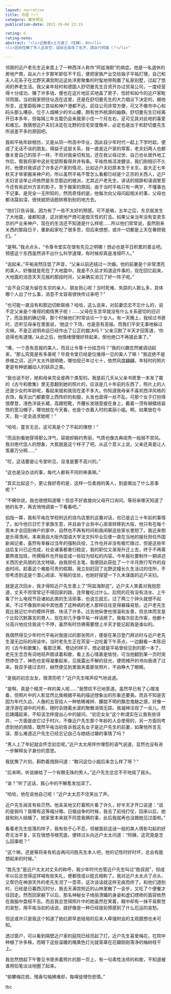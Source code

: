 ```yaml
---
layout: narrative
title: 月燈（一）
category: 幕末明治
publication-date: 2021-10-04 23:15

rating: G
rating-note:
abstract: "<li>近藤勇x土方歲三（性轉），AU</li>
<li>因為性轉了多人且架空，就給全員改了名字，請自行辨識（？</li>"

---
```


邻居的近户老先生近来患上了一种西洋人称作“阿兹海默”的病症。他是一名退休的房地产商，自从六十岁那年卸任不干后，便把家族产业交给独子平祐打理，自己和夫人花系子在北野天满宫附近这处洋房聚集的时髦地带购置了私家别墅，过起了悠闲的养老生活。我父亲年轻时和德国人舒切曼先生合资开办过贸易公司，一度经营得十分成功，赚了许多钱，便也在这片地区买地盖了房子，恰好和如今的近户家毗邻而居。当初我家把住址选在这里，还是在舒切曼先生的大力倡议下决定的，据他所言，这里距阪神三宫站和神户港都不远，前往公司非常方便，可又不像市中心和码头那么嘈杂，位于人烟稀少的半山腰，颇有世外桃源的幽静。舒切曼先生已经离开日本多年，但每隔三年五载仍会来我家小住一个月左右，足可见其对此地的喜爱和难忘。我猜想近户夫妇决定在北野的住宅安度晚年，必定也是出于和舒切曼先生所说差不多的原因吧。
 
我和平祐年龄相仿，又是从同一所高中毕业，因此自少年时代一起上下学时起，便成了无话不谈的朋友。得益于这层关系，我一直是近户家的常客，老夫妇两人也都像关爱自己的孩子一样，不但对我亲切有加，还在我父母过世、自己也长居外地工作后，帮我将家中这处宅邸照看得井井有条。平祐性格活泼健谈，我们刚相识不久时，他便对我讲述了许多近户家的情况，比如近户夫妇原本生于关东，是大正七年秋天才举家搬来神户的，所以虽然平祐不管怎么看都已经是个正宗的关西人，近户夫妇言谈举止间依然是东京那边的做派，尤其近户老先生，讲话的措辞和语调里至今还有些武州方言的影子。至于搬家的原因，由于当时平祐只有一两岁，不懂事也不记事，是完全一无所知的，然而奇怪的是，他每次向父母问起相关的事，父母也都讳莫如深，很快就把话题转移到别的地方去。
 
“他们只告诉我，因为有了一些不太好的预感。可不是嘛，五年之后，东京就发生了大地震，谁都知道，这对房地产商可是毁灭性的打击。如果父亲当年没有变卖东京的产业来神户，现在的生活还不知道是什么样呢……所以他们常常说，虽然刚来关西的那段日子，重新起家吃了很多苦，但后来想想，或许一切都是上天在眷顾我们。“
 
“是啊。”我点点头，“令尊令堂实在很有先见之明哪！想必也是平日积累的善业吧。预感这个东西虽然讲不出什么科学道理，有时候却真是准得吓人。”
 
“说起来，”平祐突然压低了声音，“父亲以前还结过一次婚。他的前妻是个非常漂亮的美人，好像就是死在了大地震中。我是不久前才知道这件事的，现在回忆起来，大地震的消息天天见报的那段时间，父亲确实消沉了好一阵子呢。”
 
“会不会只是为留在东京的亲人、朋友担心呢？当时死难、失踪的人那么多，具体哪个人出了什么事，消息不太容易很快传过来吧？”
 
“也可能一直没有和那边切断联络？哈哈，这么说来，对前妻恋恋不忘什么的，说不定父亲是个难得的痴情男子呢！……父母在东京早就没有什么关系密切的旧识了，而且我的确记得，那个时候他们时常谈论一个女人。有一天晚上，我经过书房时，还听见母亲在里面说，‘她这个下场，也是恶有恶报。而我们平安无事地躲过灾祸，不是正说明命运已经作出了公正的裁决吗？’父亲沉默了半天才回答道，‘你说得也有道理。’从此之后，他情绪慢慢好转起来，倒也绝口不再提此事了。”
 
“噢，一个恶有恶报的美人，而且让令尊十分挂念吗？”我的兴趣忽然被调动起来，“那么究竟是有多美呢？毕竟令堂已经是位难得一见的美人了嘛！”我这绝不是恭维之词，近户太太外貌明艳，哪怕现已年过七十，依然风度翩翩，年轻时的照片更是有种妩媚动人的妖异之美。
 
“我也说不好，她和母亲完全是两个类型的。我是前几天从父亲书房里一本发了霉的《古今和歌集》里无意翻到她的照片的，应该是几十年前的东西了，照片上的人还是少女的年龄呢，看起来就和我现在差不多大。你知道我母亲不喜欢西洋风格的衣饰，每天出门都要穿上西阵织的和服，头发也盘得一丝不乱，可那个女子打扮得很摩登，浅色洋装长裙，高跟短靴，齐腰长发随意披在身上，戴着一顶有蝴蝶结装饰的宽沿帽子，哪怕放在今天看，也是个衣着入时的美丽小姐。啊，如果放在今天，我一定会追求她呢！”
 
“哈哈，童言无忌，这可真是个了不起的理想！”
 
“而且别看她穿得那么洋气，容貌却婉约秀丽，气质也像古典闺秀一般弱不禁风。我对绝代佳人的想象，大抵就是这个样子了吧。从这个意义上说，父亲还真是让人羡慕万分啊……”
 
“哎，这话要是让令堂听见，没准是要不高兴的。”
 
“这也是没办法的事，每代人都有不同的审美嘛。”
 
“其实比起这个，更让我好奇的是，这样一位柔弱的美人，到底做出了什么恶事呢？”
 
“不瞒你说，我也很想知道哪！但总不好直接向父母开口询问。等将来哪天知道了她的名字，再去悄悄调查一下看看吧。”
 
掐指一算，我和平祐在学校附近的烧鸟店里的这番对话，也已是近三十年前的事情了。如今他日日忙于家族生意，并且由于业务中心渐渐转移到大阪，他只有在每个周末才会回到神户的家中，自然也不再有时间和我闲聊这些家长里短了。我近来倒是乐得清闲，本来我自大阪外国语大学法文科毕业后便一直在当地的报社担任外国新闻记者，虽然有幸躲过当年的强制兵役，工作也并非没有极忙碌过，但是这些年战后复兴已近完成，社会诸事都重归稳定，我的职位又渐渐升迁上去，终于不再需要熬夜加班，所撰稿件也开始变成一些较为轻松的内容。今年报社要制作一期讲述关西历史风貌的法文特辑，由我担任主笔，我便因此获批了一个半月旅行写作的自由时间。趁着这个难能可贵的假期，我立刻赶回了北野这幢长久生活过的住所，不但考虑到这是个潜心阅读、写稿的佳处，也刚好探望一下久未谋面的近户夫妇。
 
就是这次回乡，我才得知近户先生患上了“阿兹海默症”。近户夫人笑着对我抱怨道，丈夫不但常常记不得回家的路，连早餐吃过什么、后院的花有没有浇水、上午看了什么电视节目诸如此类的生活琐事，也说忘就忘，过了两三个钟头就想不起来。不过不像我听闻中其他患了这种病的老人那样往往变得暴躁易怒，近户老先生竟比我记忆中的模样开朗、快活了许多。过去他纵使也很温和友善，但总体而言是个比较沉默寡言的男人，现在却几乎像平祐一样话痨了。我每次前去作客，他都十分高兴地拉住我说个不停，虽然有时仿佛需要想上半天才能记起我是谁似的。
 
我偶然得见少年时代平祐对我提过的那张照片，便是在某日登门拜访时与近户老先生漫无边际的闲谈中。当时老先生正在茶室一边吃着下午茶点，一边翻看一本陈旧的《古今和歌集》，看那泛黄、卷边的样子，想必就是平祐曾经见到的那一本了。老先生念念有词地轻声朗读着和歌，看上去心情甚是愉悦，可当他翻到某一页时突然停住了，神色也变得凝重起来，见我露出不解的目光，便把摊开的书向我递了过来。我双手接过去时，赫然便见到里面夹着那张照片，不由睁大了眼睛。
 
“是我的初恋女友，很漂亮吧？”近户先生唉声叹气地说道。
 
“是啊，真是个精灵一样的美人呢……”我赞叹不已地答道。虽然早已有了心理准备，但照片中的人影显然比我根据平祐的描述想象出的形象还要美。而且不知是否因为年代久远，人像的五官给人一种依稀难辨、朦胧不明的飘忽鬼魅之感，好像一道浮游在湖中的月影，随时会随着水波的聚散消弭无踪。我凝神注视了一会儿，然后踌躇起来，不知该怎样提出心中的疑问。“初恋女友”这个称谓实在让我有些讶异，一方面是由它过于时兴，不像近户先生那个年龄的人会使用的，另一方面则考虑到他的病情，既然平祐当初告诉我这名女子是近户先生的前妻，如果他所言无误，那么难道近户先生已经忘记自己与她结过婚的事情了吗？
 
“男人上了年纪就会怀念初恋呢。”近户太太用佯作埋怨的语气说道，显然也没有进一步解释女子身份的意思。
 
我犹豫了片刻，斟酌着措辞问道：“敢问这位小姐后来怎么样了呀？"
 
“后来啊，听说嫁给了一个有眼无珠的男人。”近户先生忿忿不平地摇了摇头。
 
“诶？”听了这话，我心中的不解愈发加深了。
 
“哈哈，他在说他自己呢！”近户太太忍不住笑出了声。
 
近户先生闻言有些茫然。他呆呆地又盯着照片看了许久，好半天才开口说道：“说的是我吗？我哪有这等福分哪。日俄战争的时候，我去了前线打仗，回来以后，她就和别人结婚了。她家里本来就不同意我俩的事，此后我就再也没跟她见过面啦。”
 
看着老先生低落的样子，我有些于心不忍，但被面前这谜一般的美人倩影勾起的好奇无法平复，实在很想寻根究底，便转过头向近户太太问道：“阿姨，这究竟是怎么回事呢？”
 
“这个嘛，还是等将来有机会再问问胜先生本人吧，他的记性时好时坏，总会有能想起来的时候。”
 
“胜先生”是近户太太对丈夫的称呼。我少年时代也管近户先生叫过“胜叔叔”，但成年以后总觉得这样喊有些失礼，便都改成以姓氏相称了。我对近户太太点了点头，又帮仍在神游天外的老先生沏了一壶茶，这次谈话就这样无疾而终了。和他们道别时，已经是日暮西沉时分，我去天满宫附近的山林里散了一会步，又吃了个便餐才往回走。然而回家躺下以后，那名神秘女子绮丽清媚的身姿和虚幻缥缈的面容依然在我脑中盘桓不去。而且我总觉得照片中的她虽然在笑着，眼中却有一抹不易察觉的哀愁，用平祐当初的话说，就好像是一种已经提前预感到了什么厄运的哀愁。
 
但这或许只是我这个知道了她红颜早逝结局的后来人牵强附会的主观臆想也未可知。
 
透过窗户，可以看到隔壁近户家的庭院已经亮起了灯。近户先生喜爱梅花，在院中种植了许多株，而眼下这些温暖的橘黄色灯光就笼罩在花瓣刚刚落净的梅树枝干上。
 
我忽然想起下午瞥见书里夹着照片的那一页上，有一句素性法师的和歌，不知道被谁用铅笔淡淡地圈了起来。
 
“偷攀梅花枝，残香勾袖拂难却，每嗅徒增伤悲情。”

tbc
